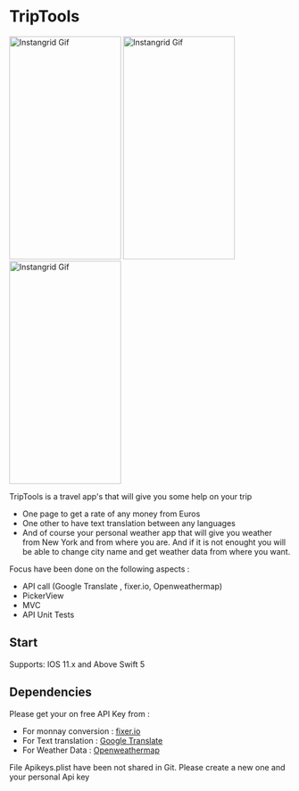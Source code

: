 

# TripTools




<img src="AppsTripTools1Gif.gif" alt="Instangrid Gif" width="200" height="400">  <img src="AppsTripTools2Gif.gif" alt="Instangrid Gif" width="200" height="400">  <img src="AppsTripTools3Gif.gif" alt="Instangrid Gif" width="200" height="400">

TripTools is a travel app's that will give you some help on your trip
- One page to get a rate of any money from Euros
- One other to have text translation between any languages
- And of course your personal weather app that will give you weather from New York and from where you are. And if it is not enought you will be able to change city name and get weather data from where you want.



Focus have been done on the following aspects :
- API call (Google Translate , fixer.io, Openweathermap)
- PickerView
- MVC 
- API Unit Tests


## Start
Supports: IOS 11.x and Above
Swift 5


## Dependencies

Please get your on free API Key from :
-  For monnay conversion : <a href="https://fixer.io">fixer.io</a>
-  For Text translation : <a href="https://cloud.google.com/translate/docs/">Google Translate</a>
-  For Weather Data : <a href="https://openweathermap.org/current">Openweathermap</a>

File Apikeys.plist have been not shared in Git. Please create a new one and your personal Api key
